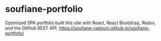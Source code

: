 # soufiane-portfolio
Optimized SPA portfolio built this site with React, React Bootstrap, Redux, and the GitHub REST API.
https://soufiane-radouni.github.io/soufiane-portfolio/
